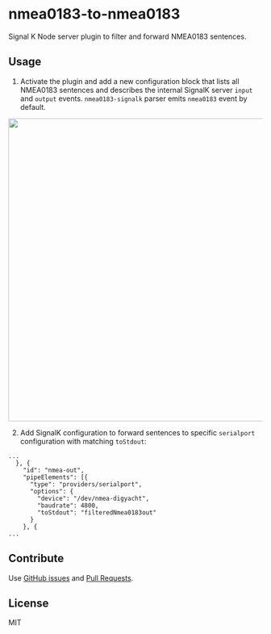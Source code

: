 # nmea0183-to-nmea0183

Signal K Node server plugin to filter and forward NMEA0183 sentences.

## Usage

1. Activate the plugin and add a new configuration block that lists all NMEA0183 
sentences and describes the internal SignalK server `input` and `output` events. 
`nmea0183-signalk` parser emits `nmea0183` event by default.

<a href='https://user-images.githubusercontent.com/1435910/27655267-76220d18-5c4d-11e7-9477-8b5e74d5fbc2.png'><img src='https://user-images.githubusercontent.com/1435910/27655267-76220d18-5c4d-11e7-9477-8b5e74d5fbc2.png' width='600px'/></a>

2. Add SignalK configuration to forward sentences to specific `serialport` configuration with matching `toStdout`:

```
...
  }, {
    "id": "nmea-out",
    "pipeElements": [{
      "type": "providers/serialport",
      "options": {
        "device": "/dev/nmea-digyacht",
        "baudrate": 4800,
        "toStdout": "filteredNmea0183out"
      }
    }, {
...
```

## Contribute

Use [GitHub issues](https://github.com/vokkim/nmea0183-to-nmea0183/issues) and [Pull Requests](https://github.com/vokkim/nmea0183-to-nmea0183/pulls).

## License

MIT
